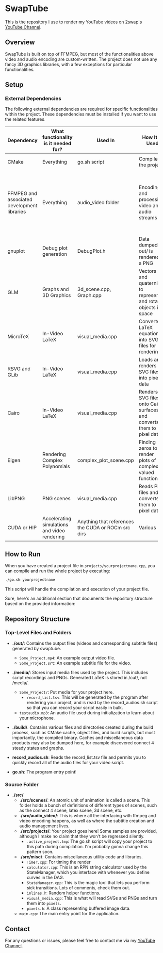 # SwapTube

This is the repository I use to render my YouTube videos on [2swap's YouTube Channel](https://www.youtube.com/@twoswap).

## Overview

SwapTube is built on top of FFMPEG, but most of the functionalities above video and audio encoding are custom-written. The project does not use any fancy 3D graphics libraries, with a few exceptions for particular functionalities.

## Setup
### External Dependencies

The following external dependencies are required for specific functionalities within the project. These dependencies must be installed if you want to use the related features.

| Dependency | What functionality is it needed for? | Used In | How It Is Used | Installation |
|------------|---------|---------|----------------|--------------|
| CMake | Everything | go.sh script | Compiles the project | `sudo apt install cmake` |
| FFMPEG and associated development libraries | Everything | audio_video folder | Encoding and processing video and audio streams | `sudo apt install ffmpeg libavcodec-dev libavformat-dev libavdevice-dev libavutil-dev libavfilter-dev` |
| gnuplot | Debug plot generation | DebugPlot.h | Data dumped in out/ is rendered to a PNG | `sudo apt install gnuplot` |
| GLM | Graphs and 3D Graphics | 3d_scene.cpp, Graph.cpp | Vectors and quaternions to represent and rotate objects in space | `sudo apt install libglm-dev` |
| MicroTeX | In-Video LaTeX | visual_media.cpp | Converts LaTeX equations into SVG files for rendering | Manual setup from MicroTeX repository |
| RSVG and GLib | In-Video LaTeX | visual_media.cpp | Loads and renders SVG files into pixel data | `sudo apt install librsvg2-dev libglib2.0-dev` |
| Cairo | In-Video LaTeX | visual_media.cpp | Renders SVG files onto Cairo surfaces and converts them to pixel data | `sudo apt install libcairo2-dev` |
| Eigen | Rendering Complex Polynomials | complex_plot_scene.cpp | Finding zeros to render plots of complex-valued functions | `sudo apt install libeigen3-dev` |
| LibPNG | PNG scenes | visual_media.cpp | Reads PNG files and converts them to pixel data | `sudo apt install libpng-dev` |
| CUDA or HIP | Accelerating simulations and video rendering | Anything that references the CUDA or ROCm src dirs | Various | Hardware-dependent |

## How to Run

When you have created a project file in `projects/yourprojectname.cpp`, you can compile and run the whole project by executing:

```bash
./go.sh yourprojectname
```

This script will handle the compilation and execution of your project file.

Sure, here's an additional section that documents the repository structure based on the provided information:

## Repository Structure

### Top-Level Files and Folders

- **./out/**: Contains the output files (videos and corresponding subtitle files) generated by swaptube.
  - `Some_Project.mp4`: An example output video file.
  - `Some_Project.srt`: An example subtitle file for the video.

- **./media/**: Stores input media files used by the project. This includes script recordings and PNGs. Generated LaTeX is stored in /out/, not /media/.
  - `Some_Project/`: Put media for your project here.
    - `record_list.tsv`: This will be generated by the program after rendering your project, and is read by the record_audios.sh script so that you can record your script easily in bulk.
  - `testaudio.mp3`: An audio file used during initialization to learn about your microphone.

- **./build/**: Contains various files and directories created during the build process, such as CMake cache, object files, and build scripts, but most importantly, the compiled binary. Caches and miscellaneous data products may also be dumped here, for example discovered connect 4 steady states and graphs.

- **record_audios.sh**: Reads the record_list.tsv file and permits you to quickly record all of the audio files for your video script.

- **go.sh**: The program entry point!

### Source Folder

- **./src/**
  - **./src/scenes/**: An atomic unit of animation is called a scene. This folder holds a bunch of definitions of different types of scenes, such as the connect 4 scene, latex scene, 3d scene, etc.
  - **./src/audio_video/**: This is where all the interfacing with ffmpeg and video encoding happens, as well as where the subtitle creation and audio management lives.
  - **./src/projects/**: Your project goes here! Some samples are provided, although I make no claim that they won't be regressed silently. 
    - `.active_project.tmp`: The go.sh script will copy your project to this path during compilation. I'm probably gonna change this pattern soon.
  - **./src/misc/**: Contains miscellaneous utility code and libraries.
    - `Timer.cpp`: For timing the render
    - `calculator.cpp`: This is an RPN string calculator used by the StateManager, which you interface with whenever you define curves in the DAG.
    - `StateManager.cpp`: This is the magic tool that lets you perform sick transitions. Lots of comments, check them out.
    - `inlines.h`: Random helper functions.
    - `visual_media.cpp`: This is what will read SVGs and PNGs and turn them into `pixels`.
    - `pixels.h`: A class representing buffered image data.
  - `main.cpp`: The main entry point for the application.

## Contact

For any questions or issues, please feel free to contact me via my [YouTube Channel](https://www.youtube.com/@twoswap).
